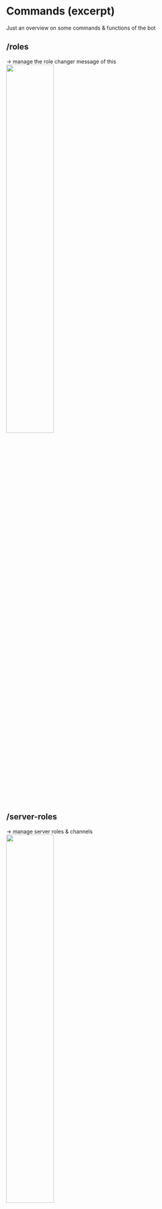 # Commands (excerpt)
Just an overview on some commands & functions of the bot
## /roles
→ manage the role changer message of this
<br>
<img src="https://user-images.githubusercontent.com/22198798/134380081-af582c8b-3407-43c7-a38d-1bc7b27d7b95.png" width=50% />

## /server-roles
→ manage server roles & channels
<br>
<img src="https://user-images.githubusercontent.com/22198798/134380587-7f66efed-7c81-418e-bf48-a67444229089.png" width=50% />


## /summon
→ summon players and make a poll to play a game
<br>
<img src="https://user-images.githubusercontent.com/22198798/134381021-59f63fe5-1114-444a-bbed-ed01509a5f52.png" width=50% />


## /poll-weekday
→ create a poll that has the weekdays as options
<br>
<img src="https://user-images.githubusercontent.com/22198798/134391157-cb20bfdb-abdc-470a-a9ec-c7701e32884b.png" width=50% />


## /reminder
→ create reminders for certain times
<br>
<img src="https://user-images.githubusercontent.com/22198798/134391812-487cb46e-67d6-48f0-a6a7-fde245cfdb9a.png" width=50% />
